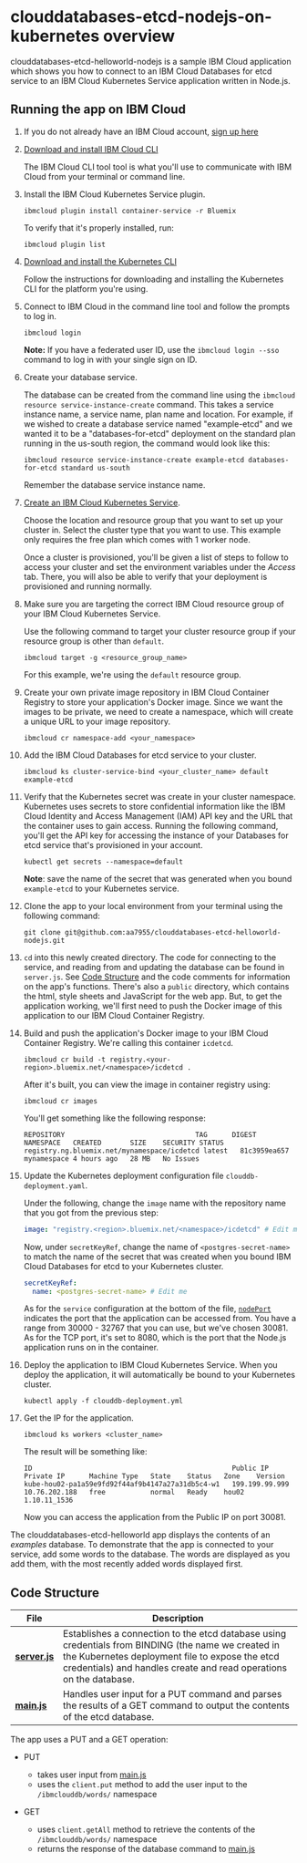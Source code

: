 # clouddatabases-etcd-nodejs-on-kubernetes overview

clouddatabases-etcd-helloworld-nodejs is a sample IBM Cloud application which shows you how to connect to an IBM Cloud Databases for etcd service to an IBM Cloud Kubernetes Service application written in Node.js.

## Running the app on IBM Cloud

1. If you do not already have an IBM Cloud account, [sign up here][IBMCloud_signup_url]

2. [Download and install IBM Cloud CLI][Download_IBMCloud_cli]

    The IBM Cloud CLI tool tool is what you'll use to communicate with IBM Cloud from your terminal or command line.

3. Install the IBM Cloud Kubernetes Service plugin.

      ```shell
      ibmcloud plugin install container-service -r Bluemix
      ```

      To verify that it's properly installed, run:

      ```shell
      ibmcloud plugin list
      ```

4. [Download and install the Kubernetes CLI][Download_Kubernetes_cli]

      Follow the instructions for downloading and installing the Kubernetes CLI for the platform you're using.

5. Connect to IBM Cloud in the command line tool and follow the prompts to log in.

      ```shell
      ibmcloud login
      ```

      **Note:** If you have a federated user ID, use the `ibmcloud login --sso` command to log in with your single sign on ID.

6. Create your database service.

      The database can be created from the command line using the `ibmcloud resource service-instance-create` command. This takes a
      service instance name, a service name, plan name and location. For example, if we wished to create a database service named "example-etcd" and we wanted it to be a "databases-for-etcd" deployment on the standard plan running in the us-south region, the command would look like this:

      ```shell
      ibmcloud resource service-instance-create example-etcd databases-for-etcd standard us-south
      ```
      Remember the database service instance name.

7. [Create an IBM Cloud Kubernetes Service](https://cloud.ibm.com/containers-kubernetes/overview).

      Choose the location and resource group that you want to set up your cluster in. Select the cluster type that you want to use. This example only requires the free plan which comes with 1 worker node.

      Once a cluster is provisioned, you'll be given a list of steps to follow to access your cluster and set the environment variables under the _Access_ tab. There, you will also be able to verify that your deployment is provisioned and running normally.

8. Make sure you are targeting the correct IBM Cloud resource group of your IBM Cloud Kubernetes Service.

      Use the following command to target your cluster resource group if your resource group is other than `default`.

      ```shell
      ibmcloud target -g <resource_group_name>
      ```

      For this example, we're using the `default` resource group.

9. Create your own private image repository in IBM Cloud Container Registry to store your application's Docker image. Since we want the images to be private, we need to create a namespace, which will create a unique URL to your image repository.  

      ```shell
      ibmcloud cr namespace-add <your_namespace>
      ```

10. Add the IBM Cloud Databases for etcd service to your cluster.

      ```shell
      ibmcloud ks cluster-service-bind <your_cluster_name> default example-etcd
      ```

11. Verify that the Kubernetes secret was create in your cluster namespace. Kubernetes uses secrets to store confidential information like the IBM Cloud Identity and Access Management (IAM) API key and the URL that the container uses to gain access. Running the following command, you'll get the API key for accessing the instance of your Databases for etcd service that's provisioned in your account.

      ```shell
      kubectl get secrets --namespace=default
      ```

    **Note**: save the name of the secret that was generated when you bound `example-etcd` to your Kubernetes service.

12. Clone the app to your local environment from your terminal using the following command:

      ```shell
      git clone git@github.com:aa7955/clouddatabases-etcd-helloworld-nodejs.git
      ```

13. `cd` into this newly created directory. The code for connecting to the service, and reading from and updating the database can be found in `server.js`. See [Code Structure](#code-structure) and the code comments for information on the app's functions. There's also a `public` directory, which contains the html, style sheets and JavaScript for the web app. But, to get the application working, we'll first need to push the Docker image of this application to our IBM Cloud Container Registry.

14. Build and push the application's Docker image to your IBM Cloud Container Registry. We're calling this container `icdetcd`.

    ```shell
    ibmcloud cr build -t registry.<your-region>.bluemix.net/<namespace>/icdetcd .
    ```

    After it's built, you can view the image in container registry using:

    ```shell
    ibmcloud cr images
    ```

    You'll get something like the following response:

    ```shell
    REPOSITORY                                TAG      DIGEST         NAMESPACE   CREATED       SIZE    SECURITY STATUS
    registry.ng.bluemix.net/mynamespace/icdetcd latest   81c3959ea657   mynamespace 4 hours ago   28 MB   No Issues
    ```

15. Update the Kubernetes deployment configuration file `clouddb-deployment.yaml`.

    Under the following, change the `image` name with the repository name that you got from the previous step:

    ```yaml
    image: "registry.<region>.bluemix.net/<namespace>/icdetcd" # Edit me
    ```

    Now, under `secretKeyRef`, change the name of `<postgres-secret-name>` to match the name of the secret that was created when you bound IBM Cloud Databases for etcd to your Kubernetes cluster.

    ```yaml
    secretKeyRef:
      name: <postgres-secret-name> # Edit me
    ```

    As for the `service` configuration at the bottom of the file, [`nodePort`][nodePort_information] indicates the port that the application can be accessed from. You have a range from 30000 - 32767 that you can use, but we've chosen 30081. As for the TCP port, it's set to 8080, which is the port that the Node.js application runs on in the container.

16. Deploy the application to IBM Cloud Kubernetes Service. When you deploy the application, it will automatically be bound to your Kubernetes cluster.

    ```shell
    kubectl apply -f clouddb-deployment.yml
    ```

17. Get the IP for the application.

    ```shell
    ibmcloud ks workers <cluster_name>
    ```

    The result will be something like:

    ```shell
    ID                                                 Public IP        Private IP      Machine Type   State    Status   Zone    Version
    kube-hou02-pa1a59e9fd92f44af9b4147a27a31db5c4-w1   199.199.99.999   10.76.202.188   free           normal   Ready    hou02   1.10.11_1536
    ```

    Now you can access the application from the Public IP on port 30081.

The clouddatabases-etcd-helloworld app displays the contents of an _examples_ database. To demonstrate that the app is connected to your service, add some words to the database. The words are displayed as you add them, with the most recently added words displayed first.

## Code Structure

| File | Description |
| ---- | ----------- |
|[**server.js**](server.js)|Establishes a connection to the etcd database using credentials from BINDING (the name we created in the Kubernetes deployment file to expose the etcd credentials) and handles create and read operations on the database. |
|[**main.js**](public/javascripts/main.js)|Handles user input for a PUT command and parses the results of a GET command to output the contents of the etcd database.|

The app uses a PUT and a GET operation:

- PUT
  - takes user input from [main.js](public/javascript/main.js)
  - uses the `client.put` method to add the user input to the `/ibmclouddb/words/` namespace

- GET
  - uses `client.getAll` method to retrieve the contents of the `/ibmclouddb/words/` namespace
  - returns the response of the database command to [main.js](public/javascript/main.js)



[databases_for_etcd_url]: https://console.bluemix.net/catalog/services/databases-for-etcd/
[IBMCloud_signup_url]: https://console.bluemix.net/registration/?cm_mmc=Display-SampleApp-_-IBMCloudSampleApp-DatabasesForetcd
[Download_IBMCloud_cli]: https://console.bluemix.net/docs/cli/reference/bluemix_cli/download_cli.html
[Download_Kubernetes_cli]: https://kubernetes.io/docs/tasks/tools/install-kubectl/
[nodePort_information]: https://console.bluemix.net/docs/containers/cs_nodeport.html#nodeport